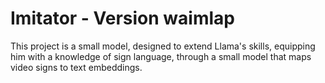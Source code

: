 # Imitator - Version waimlap
This project is a small model, designed to extend Llama's skills, equipping him with a knowledge of sign language, through a small model that maps video signs to text embeddings.
